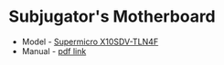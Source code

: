 # Subjugator's Motherboard
* Model - [Supermicro X10SDV-TLN4F](http://www.supermicro.com/products/motherboard/xeon/d/x10sdv-tln4f.cfm)
* Manual - [pdf link](http://www.supermicro.com/manuals/motherboard/D/MNL-1726.pdf)